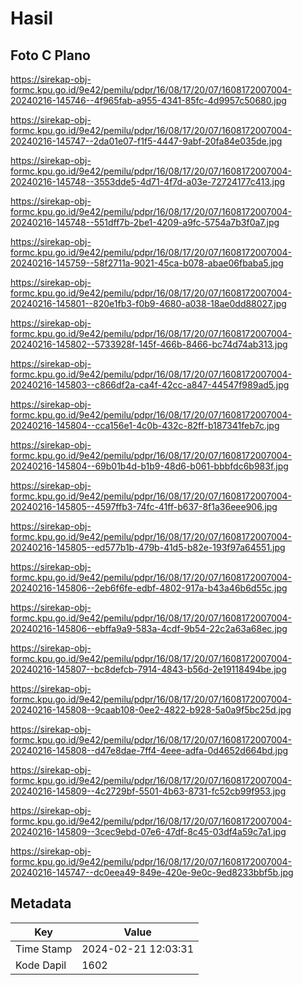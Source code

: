 # Hasil

## Foto C Plano

https://sirekap-obj-formc.kpu.go.id/9e42/pemilu/pdpr/16/08/17/20/07/1608172007004-20240216-145746--4f965fab-a955-4341-85fc-4d9957c50680.jpg

https://sirekap-obj-formc.kpu.go.id/9e42/pemilu/pdpr/16/08/17/20/07/1608172007004-20240216-145747--2da01e07-f1f5-4447-9abf-20fa84e035de.jpg

https://sirekap-obj-formc.kpu.go.id/9e42/pemilu/pdpr/16/08/17/20/07/1608172007004-20240216-145748--3553dde5-4d71-4f7d-a03e-72724177c413.jpg

https://sirekap-obj-formc.kpu.go.id/9e42/pemilu/pdpr/16/08/17/20/07/1608172007004-20240216-145748--551dff7b-2be1-4209-a9fc-5754a7b3f0a7.jpg

https://sirekap-obj-formc.kpu.go.id/9e42/pemilu/pdpr/16/08/17/20/07/1608172007004-20240216-145759--58f2711a-9021-45ca-b078-abae06fbaba5.jpg

https://sirekap-obj-formc.kpu.go.id/9e42/pemilu/pdpr/16/08/17/20/07/1608172007004-20240216-145801--820e1fb3-f0b9-4680-a038-18ae0dd88027.jpg

https://sirekap-obj-formc.kpu.go.id/9e42/pemilu/pdpr/16/08/17/20/07/1608172007004-20240216-145802--5733928f-145f-466b-8466-bc74d74ab313.jpg

https://sirekap-obj-formc.kpu.go.id/9e42/pemilu/pdpr/16/08/17/20/07/1608172007004-20240216-145803--c866df2a-ca4f-42cc-a847-44547f989ad5.jpg

https://sirekap-obj-formc.kpu.go.id/9e42/pemilu/pdpr/16/08/17/20/07/1608172007004-20240216-145804--cca156e1-4c0b-432c-82ff-b187341feb7c.jpg

https://sirekap-obj-formc.kpu.go.id/9e42/pemilu/pdpr/16/08/17/20/07/1608172007004-20240216-145804--69b01b4d-b1b9-48d6-b061-bbbfdc6b983f.jpg

https://sirekap-obj-formc.kpu.go.id/9e42/pemilu/pdpr/16/08/17/20/07/1608172007004-20240216-145805--4597ffb3-74fc-41ff-b637-8f1a36eee906.jpg

https://sirekap-obj-formc.kpu.go.id/9e42/pemilu/pdpr/16/08/17/20/07/1608172007004-20240216-145805--ed577b1b-479b-41d5-b82e-193f97a64551.jpg

https://sirekap-obj-formc.kpu.go.id/9e42/pemilu/pdpr/16/08/17/20/07/1608172007004-20240216-145806--2eb6f6fe-edbf-4802-917a-b43a46b6d55c.jpg

https://sirekap-obj-formc.kpu.go.id/9e42/pemilu/pdpr/16/08/17/20/07/1608172007004-20240216-145806--ebffa9a9-583a-4cdf-9b54-22c2a63a68ec.jpg

https://sirekap-obj-formc.kpu.go.id/9e42/pemilu/pdpr/16/08/17/20/07/1608172007004-20240216-145807--bc8defcb-7914-4843-b56d-2e19118494be.jpg

https://sirekap-obj-formc.kpu.go.id/9e42/pemilu/pdpr/16/08/17/20/07/1608172007004-20240216-145808--9caab108-0ee2-4822-b928-5a0a9f5bc25d.jpg

https://sirekap-obj-formc.kpu.go.id/9e42/pemilu/pdpr/16/08/17/20/07/1608172007004-20240216-145808--d47e8dae-7ff4-4eee-adfa-0d4652d664bd.jpg

https://sirekap-obj-formc.kpu.go.id/9e42/pemilu/pdpr/16/08/17/20/07/1608172007004-20240216-145809--4c2729bf-5501-4b63-8731-fc52cb99f953.jpg

https://sirekap-obj-formc.kpu.go.id/9e42/pemilu/pdpr/16/08/17/20/07/1608172007004-20240216-145809--3cec9ebd-07e6-47df-8c45-03df4a59c7a1.jpg

https://sirekap-obj-formc.kpu.go.id/9e42/pemilu/pdpr/16/08/17/20/07/1608172007004-20240216-145747--dc0eea49-849e-420e-9e0c-9ed8233bbf5b.jpg


## Metadata

| Key        | Value               |
| ---------- | ------------------- |
| Time Stamp | 2024-02-21 12:03:31 |
| Kode Dapil | 1602                |



